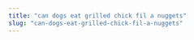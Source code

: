 ```yaml
---
title: "can dogs eat grilled chick fil a nuggets"
slug: "can-dogs-eat-grilled-chick-fil-a-nuggets"
---
```


